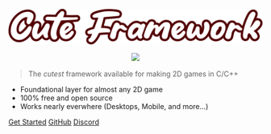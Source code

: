 <p align="center"><img src=https://github.com/RandyGaul/cute_framework/blob/master/docs/assets/CF_Text_Hifi.png?raw=true></p>
<p align="center"><img src=https://github.com/RandyGaul/cute_framework/blob/master/docs/assets/CF_Logo_Hifi.png?raw=true></p>

> The _cutest_ framework available for making 2D games in C/C++

- Foundational layer for almost any 2D game
- 100% free and open source
- Works nearly everwhere (Desktops, Mobile, and more...)

[Get Started](getting_started)
[GitHub](https://github.com/RandyGaul/cute_framework/)
[Discord](https://discord.gg/ajWHTHz9)
